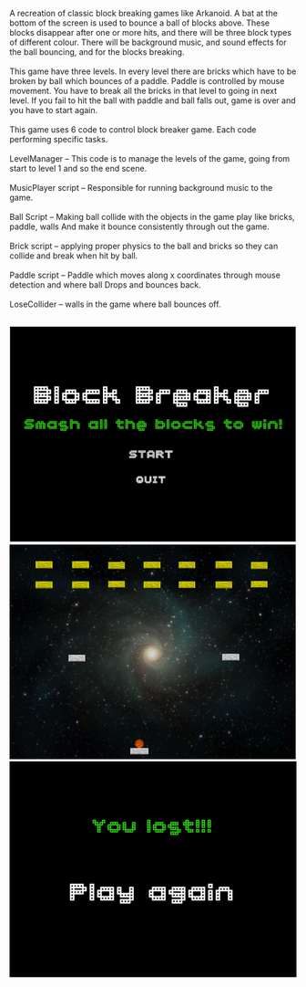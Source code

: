 A recreation of classic block breaking games like Arkanoid. A bat at the bottom of the screen is used to bounce a ball of blocks above. These blocks disappear after one or more hits, and there will be three block types of different colour.    There will be background music, and sound effects for the ball bouncing, and for the blocks breaking. <br/><br/>
This game have three levels. In every level there are bricks which have to be broken by ball which bounces of a paddle. Paddle is controlled by mouse movement. You have to break all the bricks in that level to going in next level. If you fail to hit the ball with paddle and ball falls out, game is over and you have to start again.<br/><br/>
This game uses 6 code to control block breaker game. Each code performing specific tasks.<br/><br/>
LevelManager – This code is to manage the levels of the game, going from start to level 1 and so the end scene.<br/><br/>
MusicPlayer script – Responsible for running background music to the game.<br/><br/>
Ball Script – Making ball collide with the objects in the game play like bricks, paddle, walls
                      And make it bounce consistently through out the game.<br/><br/>
Brick script – applying proper physics to the ball and bricks so they can collide and break when hit by
                        ball.<br/><br/>
Paddle script – Paddle which moves along x coordinates through mouse detection and where ball 
                             Drops and bounces back.<br/><br/>
LoseCollider – walls in the game where ball bounces off.<br/><br/>

<img src="https://github.com/iamsiddhesh/Block_breaker/blob/master/Menu.png">
<img src="https://github.com/iamsiddhesh/Block_breaker/blob/master/gameplay.png">
<img src="https://github.com/iamsiddhesh/Block_breaker/blob/master/losescreen.png">

